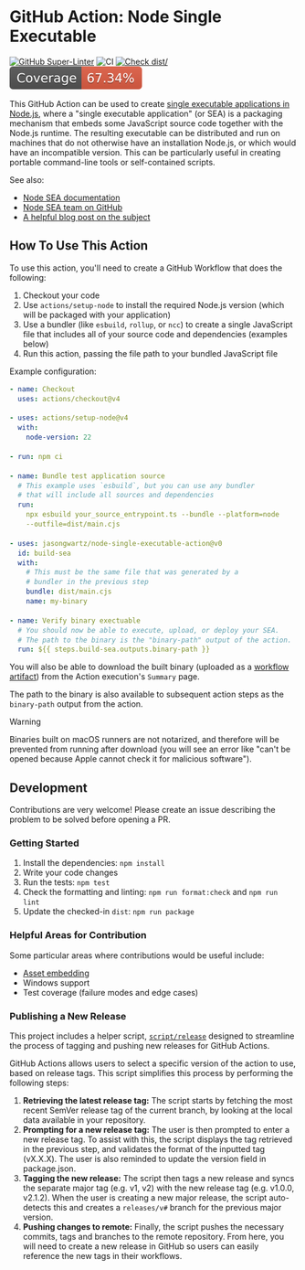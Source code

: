 # GitHub Action: Node Single Executable

[![GitHub Super-Linter](https://github.com/jasongwartz/node-single-executable-action/actions/workflows/linter.yml/badge.svg)](https://github.com/super-linter/super-linter)
![CI](https://github.com/jasongwartz/node-single-executable-action/actions/workflows/ci.yml/badge.svg)
[![Check dist/](https://github.com/jasongwartz/node-single-executable-action/actions/workflows/check-dist.yml/badge.svg)](https://github.com/actions/typescript-action/actions/workflows/check-dist.yml)
[![Coverage](./badges/coverage.svg)](./badges/coverage.svg)

This GitHub Action can be used to create
[single executable applications in Node.js](https://nodejs.org/api/single-executable-applications.html),
where a "single executable application" (or SEA) is a packaging mechanism that
embeds some JavaScript source code together with the Node.js runtime. The
resulting executable can be distributed and run on machines that do not
otherwise have an installation Node.js, or which would have an incompatible
version. This can be particularly useful in creating portable command-line tools
or self-contained scripts.

See also:

- [Node SEA documentation](https://nodejs.org/api/single-executable-applications.html)
- [Node SEA team on GitHub](https://github.com/nodejs/single-executable)
- [A helpful blog post on the subject](https://notes.billmill.org/programming/javascript/Making_a_single-file_executable_with_node_and_esbuild.html)

## How To Use This Action

To use this action, you'll need to create a GitHub Workflow that does the
following:

1. Checkout your code
1. Use `actions/setup-node` to install the required Node.js version (which will
   be packaged with your application)
1. Use a bundler (like `esbuild`, `rollup`, or `ncc`) to create a single
   JavaScript file that includes all of your source code and dependencies
   (examples below)
1. Run this action, passing the file path to your bundled JavaScript file

Example configuration:

```yaml
- name: Checkout
  uses: actions/checkout@v4

- uses: actions/setup-node@v4
  with:
    node-version: 22

- run: npm ci

- name: Bundle test application source
  # This example uses `esbuild`, but you can use any bundler
  # that will include all sources and dependencies
  run:
    npx esbuild your_source_entrypoint.ts --bundle --platform=node
    --outfile=dist/main.cjs

- uses: jasongwartz/node-single-executable-action@v0
  id: build-sea
  with:
    # This must be the same file that was generated by a
    # bundler in the previous step
    bundle: dist/main.cjs
    name: my-binary

- name: Verify binary exectuable
  # You should now be able to execute, upload, or deploy your SEA.
  # The path to the binary is the "binary-path" output of the action.
  run: ${{ steps.build-sea.outputs.binary-path }}
```

You will also be able to download the built binary (uploaded as a
[workflow artifact](https://docs.github.com/en/actions/writing-workflows/choosing-what-your-workflow-does/storing-and-sharing-data-from-a-workflow))
from the Action execution's `Summary` page.

The path to the binary is also available to subsequent action steps as the
`binary-path` output from the action.

> [!WARNING]  
> Binaries built on macOS runners are not notarized, and therefore will be
> prevented from running after download (you will see an error like "can't be
> opened because Apple cannot check it for malicious software").

## Development

Contributions are very welcome! Please create an issue describing the problem to
be solved before opening a PR.

### Getting Started

1. Install the dependencies: `npm install`
1. Write your code changes
1. Run the tests: `npm test`
1. Check the formatting and linting: `npm run format:check` and `npm run lint`
1. Update the checked-in `dist`: `npm run package`

### Helpful Areas for Contribution

Some particular areas where contributions would be useful include:

- [Asset embedding](https://nodejs.org/api/single-executable-applications.html#assets)
- Windows support
- Test coverage (failure modes and edge cases)

### Publishing a New Release

This project includes a helper script, [`script/release`](./script/release)
designed to streamline the process of tagging and pushing new releases for
GitHub Actions.

GitHub Actions allows users to select a specific version of the action to use,
based on release tags. This script simplifies this process by performing the
following steps:

1. **Retrieving the latest release tag:** The script starts by fetching the most
   recent SemVer release tag of the current branch, by looking at the local data
   available in your repository.
1. **Prompting for a new release tag:** The user is then prompted to enter a new
   release tag. To assist with this, the script displays the tag retrieved in
   the previous step, and validates the format of the inputted tag (vX.X.X). The
   user is also reminded to update the version field in package.json.
1. **Tagging the new release:** The script then tags a new release and syncs the
   separate major tag (e.g. v1, v2) with the new release tag (e.g. v1.0.0,
   v2.1.2). When the user is creating a new major release, the script
   auto-detects this and creates a `releases/v#` branch for the previous major
   version.
1. **Pushing changes to remote:** Finally, the script pushes the necessary
   commits, tags and branches to the remote repository. From here, you will need
   to create a new release in GitHub so users can easily reference the new tags
   in their workflows.
